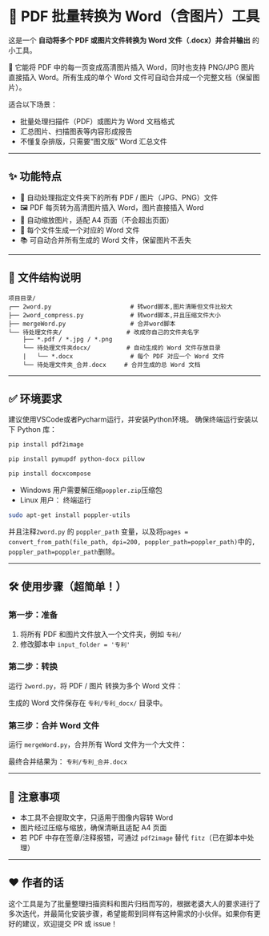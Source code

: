# 📄 PDF 批量转换为 Word（含图片）工具

这是一个 **自动将多个 PDF 或图片文件转换为 Word 文件（.docx）并合并输出** 的小工具。

📌 它能将 PDF 中的每一页变成高清图片插入 Word，同时也支持 PNG/JPG 图片直接插入 Word。所有生成的单个 Word 文件可自动合并成一个完整文档（保留图片）。

适合以下场景：

- 批量处理扫描件（PDF）或图片为 Word 文档格式
- 汇总图片、扫描图表等内容形成报告
- 不懂复杂排版，只需要“图文版” Word 汇总文件

------

## ✨ 功能特点

- 📂 自动处理指定文件夹下的所有 PDF / 图片（JPG、PNG）文件
- 🖼 PDF 每页转为高清图片插入 Word，图片直接插入 Word
- 📏 自动缩放图片，适配 A4 页面（不会超出页面）
- 📄 每个文件生成一个对应的 Word 文件
- 📚 可自动合并所有生成的 Word 文件，保留图片不丢失

------

## 📁 文件结构说明

```
项目目录/
┌── 2word.py                      # 转word脚本,图片清晰但文件比较大
├── 2word_compress.py             # 转word脚本,并且压缩文件大小
├── mergeWord.py                  # 合并word脚本
└── 待处理文件夹/                  # 改成你自己的文件夹名字
    ├── *.pdf / *.jpg / *.png
    └── 待处理文件夹docx/          # 自动生成的 Word 文件存放目录
    |   └── *.docx                # 每个 PDF 对应一个 Word 文件
    └── 待处理文件夹_合并.docx     # 合并生成的总 Word 文档
```

------

## ✅ 环境要求
建议使用VSCode或者Pycharm运行，并安装Python环境。
确保终端运行安装以下 Python 库：

```bash
pip install pdf2image

pip install pymupdf python-docx pillow

pip install docxcompose
```

- Windows 用户需要解压缩`poppler.zip`压缩包
- Linux 用户：
终端运行
```bash
sudo apt-get install poppler-utils
```
并且注释`2word.py` 的 `poppler_path` 变量，以及将`pages = convert_from_path(file_path, dpi=200, poppler_path=poppler_path)`中的`, poppler_path=poppler_path`删除。

---

## 🛠 使用步骤（超简单！）

### 第一步：准备

1. 将所有 PDF 和图片文件放入一个文件夹，例如 `专利/`
2. 修改脚本中 `input_folder = '专利'`

### 第二步：转换

运行 `2word.py`，将 PDF / 图片 转换为多个 Word 文件：


生成的 Word 文件保存在 `专利/专利_docx/` 目录中。

### 第三步：合并 Word 文件

运行 `mergeWord.py`，合并所有 Word 文件为一个大文件：

最终合并结果为： `专利/专利_合并.docx`

------

## 📌 注意事项

- 本工具不会提取文字，只适用于图像内容转 Word
- 图片经过压缩与缩放，确保清晰且适配 A4 页面
- 若 PDF 中存在签章/注释报错，可通过 `pdf2image` 替代 `fitz`（已在脚本中处理）

------

## ❤️ 作者的话

这个工具是为了批量整理扫描资料和图片归档而写的，根据老婆大人的要求进行了多次迭代，并最简化安装步骤，希望能帮到同样有这种需求的小伙伴。如果你有更好的建议，欢迎提交 PR 或 issue！
